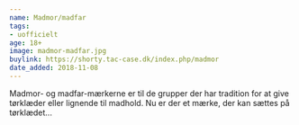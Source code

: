 ```yaml
---
name: Madmor/madfar
tags:
- uofficielt
age: 18+
image: madmor-madfar.jpg
buylink: https://shorty.tac-case.dk/index.php/madmor
date_added: 2018-11-08
---
```

Madmor- og madfar-mærkerne er til de grupper der har tradition for at give tørklæder eller lignende til madhold.
Nu er der et mærke, der kan sættes på tørklædet...
